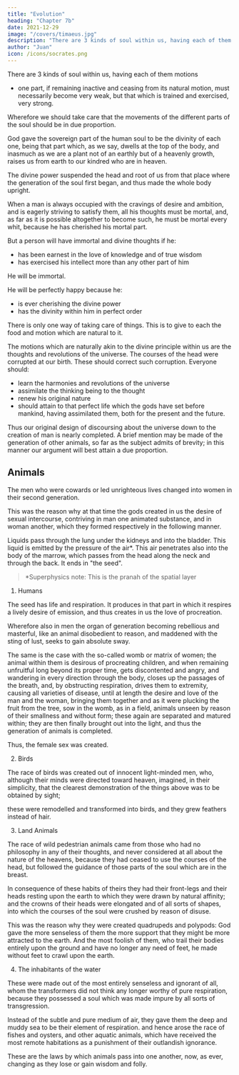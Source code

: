 ```yaml
---
title: "Evolution"
heading: "Chapter 7b"
date: 2021-12-29
image: "/covers/timaeus.jpg"
description: "There are 3 kinds of soul within us, having each of them motions"
author: "Juan"
icon: /icons/socrates.png
---
```



There are 3 kinds of soul within us, having each of them motions
- one part, if remaining inactive and ceasing from its natural motion, must necessarily become very weak, but that which is trained and exercised, very strong. 

Wherefore we should take care that the movements of the different parts of the soul should be in due proportion.

God gave the sovereign part of the human soul to be the divinity of each one, being that part which, as we say, dwells at the top of the body, and inasmuch as we are a plant not of an earthly but of a heavenly growth, raises us from earth to our kindred who are in heaven.

The divine power suspended the head and root of us from that place where the generation of the soul first began, and thus made the whole body upright. 

When a man is always occupied with the cravings of desire and ambition, and is eagerly striving to satisfy them, all his thoughts must be mortal, and, as far as it is possible altogether to become such, he must be mortal every whit, because he has cherished his mortal part. 

But a person will have immortal and divine thoughts if he:
- has been earnest in the love of knowledge and of true wisdom
- has exercised his intellect more than any other part of him

He will be immortal.
<!-- m, must , if he attain truth. In so far as human nature is capable of sharing in immortality, he must be . -->

He will be perfectly happy because he:
- is ever cherishing the divine power
- has the divinity within him in perfect order

There is only one way of taking care of things. This is to give to each the food and motion which are natural to it. 

The motions which are naturally akin to the divine principle within us are the thoughts and revolutions of the universe. The courses of the head were corrupted at our birth. These should correct such corruption. Everyone should:
- learn the harmonies and revolutions of the universe
- assimilate the thinking being to the thought
- renew his original nature
- should attain to that perfect life which the gods have set before mankind, having assimilated them, both for the present and the future.

Thus our original design of discoursing about the universe down to the creation of man is nearly completed. A brief mention may be made of the generation of other animals, so far as the subject admits of brevity; in this manner our argument will best attain a due proportion. 


## Animals 

The men who were cowards or led unrighteous lives changed into women in their second generation.

This was the reason why at that time the gods created in us the desire of sexual intercourse, contriving in man one animated substance, and in woman another, which they formed respectively in the following manner. 

Liquids pass through the lung under the kidneys and into the bladder. This liquid is emitted by the pressure of the air*. This air penetrates also into the body of the marrow, which passes from the head along the neck and through the back. It ends in "the seed". 


> *Superphysics note: This is the pranah of the spatial layer


1. Humans

The seed has life and respiration. It produces in that part in which it respires a lively desire of emission, and thus creates in us the love of procreation. 

Wherefore also in men the organ of generation becoming rebellious and masterful, like an animal disobedient to reason, and maddened with the sting of lust, seeks to gain absolute sway. 

The same is the case with the so-called womb or matrix of women; the animal within them is desirous of procreating children, and when remaining unfruitful long beyond its proper time, gets discontented and angry, and wandering in every direction through the body, closes up the passages of the breath, and, by obstructing respiration, drives them to extremity, causing all varieties of disease, until at length the desire and love of the man and the woman, bringing them together and as it were plucking the fruit from the tree, sow in the womb, as in a field, animals unseen by reason of their smallness and without form; these again are separated and matured within; they are then finally brought out into the light, and thus the generation of animals is completed.

Thus, the female sex was created. 

2. Birds

The race of birds was created out of innocent light-minded men, who, although their minds were directed toward heaven, imagined, in their simplicity, that the clearest demonstration of the things above was to be obtained by sight; 

these were remodelled and transformed into birds, and they grew feathers instead of hair. 

3. Land Animals

The race of wild pedestrian animals came from those who had no philosophy in any of their thoughts, and never considered at all about the nature of the heavens, because they had ceased to use the courses of the head, but followed the guidance of those parts of the soul which are in the breast. 

In consequence of these habits of theirs they had their front-legs and their heads resting upon the earth to which they were drawn by natural affinity; and the crowns of their heads were elongated and of all sorts of shapes, into which the courses of the soul were crushed by reason of disuse. 


This was the reason why they were created quadrupeds and polypods: God gave the more senseless of them the more support that they might be more attracted to the earth. And the most foolish of them, who trail their bodies entirely upon the ground and have no longer any need of feet, he made without feet to crawl upon the earth. 

4. The inhabitants of the water

These were made out of the most entirely senseless and ignorant of all, whom the transformers did not think any longer worthy of pure respiration, because they possessed a soul which was made impure by all sorts of transgression. 

Instead of the subtle and pure medium of air, they gave them the deep and muddy sea to be their element of respiration.  and hence arose the race of fishes and oysters, and other aquatic animals, which have received the most remote habitations as a punishment of their outlandish ignorance. 

These are the laws by which animals pass into one another, now, as ever, changing as they lose or gain wisdom and folly.

<!-- We may now say that our discourse about the nature of the universe has an end. The world has received animals, mortal and immortal, and is fulfilled with them, and has become a visible animal containing the visible—the sensible God who is the image of the intellectual, the greatest, best, fairest, most perfect—the one only-begotten heaven.

 -->